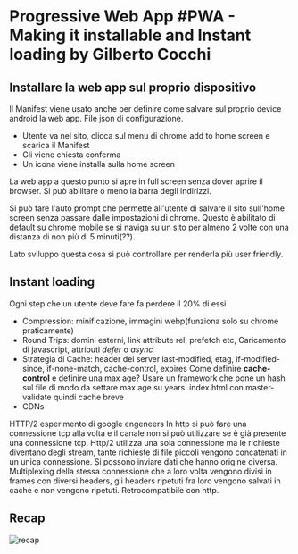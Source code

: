 # Progressive Web App #PWA - Making it installable and Instant loading by Gilberto Cocchi

## Installare la web app sul proprio dispositivo
Il Manifest viene usato anche per definire come salvare sul proprio device android la web app. File json di configurazione.

* Utente va nel sito, clicca sul menu di chrome add to home screen e scarica il Manifest
* Gli viene chiesta conferma
* Un icona viene installa sulla home screen

La web app a questo punto si apre in full screen senza dover aprire il browser. Si può abilitare o meno la barra degli indirizzi.

Si può fare l'auto prompt che permette all'utente di salvare il sito sull'home screen senza passare dalle impostazioni di chrome. Questo è abilitato di default su chrome mobile se si naviga su un sito per almeno 2 volte con una distanza di non più di 5 minuti(??).

Lato sviluppo questa cosa si può controllare per renderla più user friendly.

## Instant loading
Ogni step che un utente deve fare fa perdere il 20% di essi

* Compression: minificazione, immagini webp(funziona solo su chrome praticamente)
* Round Trips: domini esterni, link attribute rel, prefetch etc, Caricamento di javascript, attributi *defer* o *async*
* Strategia di Cache: header del server last-modified, etag, if-modified-since, if-none-match, cache-control, expires
  Come definire **cache-control** e definire una max age?
  Usare un framework che pone un hash sul file di modo da settare max age su years. index.html con master-validate quindi cache breve
* CDNs

HTTP/2 esperimento di google engeneers
In http si può fare una connessione tcp alla volta e il canale non si può utilizzare se è già presente una connessione tcp.
Http/2 utilizza una sola connessione ma le richieste diventano degli stream, tante richieste di file piccoli vengono concatenati in un unica connessione. Si possono inviare dati che hanno origine diversa.
Multiplexing della stessa connessione che a loro volta vengono divisi in frames con diversi headers, gli headers ripetuti fra loro vengono salvati in cache e non vengono ripetuti.
Retrocompatibile con http.

## Recap
![recap](https://pbs.twimg.com/media/Chn5Ve5XEAAnMGI.jpg:large)
